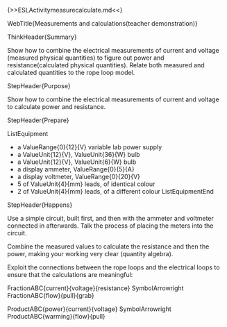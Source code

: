 {>>ESLActivitymeasurecalculate.md<<}

WebTitle{Measurements and calculations(teacher demonstration)}

ThinkHeader{Summary}

Show how to combine the electrical measurements of current and voltage (measured physical quantities) to figure out power and resistance(calculated physical quantities). Relate both measured and calculated quantities to the rope loop model.

StepHeader{Purpose}

Show how to combine the electrical measurements of current and voltage to calculate power and resistance.

StepHeader{Prepare}

ListEquipment
- a ValueRange{0}{12}{V} variable lab power supply
- a ValueUnit{12}{V}, ValueUnit{36}{W} bulb
- a ValueUnit{12}{V}, ValueUnit{6}{W} bulb
- a display ammeter, ValueRange{0}{5}{A}
- a display voltmeter, ValueRange{0}{20}{V}
- 5 of ValueUnit{4}{mm} leads, of identical colour
- 2 of ValueUnit{4}{mm} leads, of a different colour
ListEquipmentEnd


StepHeader{Happens}

Use a simple circuit, built first, and then with the ammeter and voltmeter connected in afterwards. Talk the process of placing the meters into the circuit.

Combine the measured values to calculate the resistance and then the power, making your working very clear (quantity algebra).

Exploit the connections between the rope loops and the electrical loops to ensure that the calculations are meaningful: 

FractionABC{current}{voltage}{resistance}  SymbolArrowright  FractionABC{flow}{pull}{grab}  

ProductABC{power}{current}{voltage}  SymbolArrowright  ProductABC{warming}{flow}{pull}  
 
